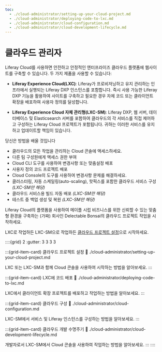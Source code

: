 ```yaml
---
toc:
  - ./cloud-administrator/setting-up-your-cloud-project.md
  - ./cloud-administrator/deploying-code-to-lxc.md
  - ./cloud-administrator/cloud-configuration.md
  - ./cloud-administrator/cloud-development-lifecycle.md
---
```

# 클라우드 관리자

Liferay Cloud를 사용하면 안전하고 안정적인 엔터프라이즈 클라우드 플랫폼에 웹사이트를 구축할 수 있습니다. 두 가지 제품을 사용할 수 있습니다:

* **Liferay Experience Cloud(LXC)**: Liferay가 프로비저닝하고 유지 관리하는 인프라에서 실행되는 Liferay DXP 인스턴스를 포함합니다. 즉시 사용 가능한 Liferay DXP 기능을 활용하여 사이트를 구축하고 필요한 경우 자체 코드 또는 클라이언트 확장을 배포하여 사용자 정의를 달성합니다.

* **Liferay Experience Cloud 자체 관리형(LXC-SM)**: Liferay DXP, 웹 서버, 데이터베이스 및 Elasticsearch 서버를 포함하여 클라우드의 각 서비스를 직접 제어하고 구성하는 Liferay Cloud 프로젝트가 포함됩니다. 귀하는 이러한 서비스를 유지하고 업데이트할 책임이 있습니다.

당신은 방법을 배울 것입니다

* 클라우드의 모든 작업을 관리하는 Cloud 콘솔에 액세스하세요.
* 다른 팀 구성원에게 액세스 권한 부여
* Cloud CLI 도구를 사용하여 변경사항 또는 맞춤설정 배포
* 사용자 정의 코드 프로젝트 배포
* Cloud Console의 도구를 사용하여 변경사항 문제를 해결하세요.
* 클러스터링, 자동 스케일링(auto-scaling), 핫픽스를 포함한 클라우드 서비스 구성 *(LXC-SM만 해당)*
* 클라우드 서비스용 빌드 자동 배포 *(LXC-SM만 해당)*
* 테스트 중 백업 생성 및 복원 *(LXC-SM만 해당)*

Liferay Cloud의 플랫폼을 사용하여 메이플 시럽 비즈니스를 위한 신뢰할 수 있는 맞춤형 환경을 구축하는 (가짜) 회사인 Delectable Bonsai의 클라우드 프로젝트 작업을 시작하세요.

LXC로 작업하든 LXC-SM으로 작업하든 [클라우드 프로젝트 설정](./cloud-administrator/setting-up-your-cloud-project.md)으로 시작하세요.

::::{grid} 2
:gutter: 3 3 3 3

:::{grid-item-card}  클라우드 프로젝트 설정
:link: ./cloud-administrator/setting-up-your-cloud-project.md

LXC 또는 LXC-SM과 함께 Cloud 콘솔을 사용하여 시작하는 방법을 알아보세요.
:::

:::{grid-item-card}  LXC에 코드 배포
:link: ./cloud-administrator/deploying-code-to-lxc.md

LXC에서 클라이언트 확장 프로젝트를 배포하고 작업하는 방법을 알아보세요.
:::

:::{grid-item-card}  클라우드 구성
:link: ./cloud-administrator/cloud-configuration.md

LXC-SM에서 서비스 및 Liferay 인스턴스를 구성하는 방법을 알아보세요.
:::

:::{grid-item-card}  클라우드 개발 수명주기
:link: ./cloud-administrator/cloud-development-lifecycle.md

개발자로서 LXC-SM에서 Cloud 콘솔을 사용하여 작업하는 방법을 알아보세요.
:::
::::
